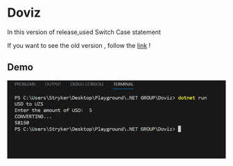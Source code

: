 # Doviz
In this version of release,used Switch Case statement 

If you want to see the old version , follow the [link](https://github.com/Stryker9898/Doviz/tree/releases/v1.0) !

## Demo

![demo](./Assets/Demo.png)